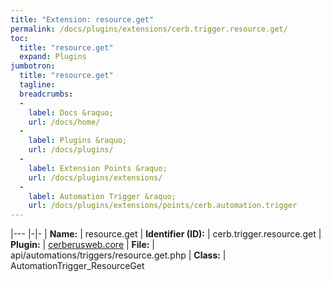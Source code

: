 ```yaml
---
title: "Extension: resource.get"
permalink: /docs/plugins/extensions/cerb.trigger.resource.get/
toc:
  title: "resource.get"
  expand: Plugins
jumbotron:
  title: "resource.get"
  tagline: 
  breadcrumbs:
  -
    label: Docs &raquo;
    url: /docs/home/
  -
    label: Plugins &raquo;
    url: /docs/plugins/
  -
    label: Extension Points &raquo;
    url: /docs/plugins/extensions/
  -
    label: Automation Trigger &raquo;
    url: /docs/plugins/extensions/points/cerb.automation.trigger
---
```


|---
|-|-
| **Name:** | resource.get
| **Identifier (ID):** | cerb.trigger.resource.get
| **Plugin:** | [cerberusweb.core](/docs/plugins/cerberusweb.core/)
| **File:** | api/automations/triggers/resource.get.php
| **Class:** | AutomationTrigger_ResourceGet

